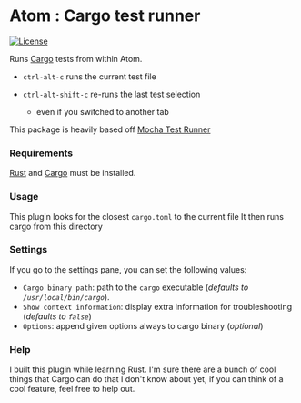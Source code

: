 # Atom : Cargo test runner

[![License](http://img.shields.io/badge/license-MIT-yellow.svg?style=flat)](https://github.com/nguyenchr/atom-cargo-test-runner/blob/master/LICENSE.md)

Runs [Cargo](https://crates.io/) tests from within Atom.

- `ctrl-alt-c` runs the current test file

- `ctrl-alt-shift-c` re-runs the last test selection 
  - even if you switched to another tab

This package is heavily based off [Mocha Test Runner](https://github.com/TabDigital/atom-mocha-test-runner)

### Requirements
[Rust](https://rust-lang.org) and [Cargo](https://crates.io/) must be installed.

### Usage

This plugin looks for the closest `cargo.toml` to the current file
It then runs cargo from this directory

### Settings

If you go to the settings pane, you can set the following values:

- `Cargo binary path`: path to the `cargo` executable (*defaults to `/usr/local/bin/cargo`*).
- `Show context information`: display extra information for troubleshooting (*defaults to `false`*)
- `Options`: append given options always to cargo binary  (*optional*)

### Help

I built this plugin while learning Rust. I'm sure there are a bunch of cool things that Cargo can do that I don't know about yet, if you can think of a cool feature, feel free to help out.

